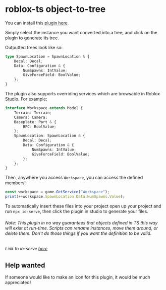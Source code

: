 # roblox-ts object-to-tree

You can install this [plugin here](https://www.roblox.com/library/3379119778/rbxts-object-to-tree).

Simply select the instance you want converted into a tree, and click on the plugin to generate its tree.

Outputted trees look like so:

```ts
type SpawnLocation = SpawnLocation & {
	Decal: Decal;
	Data: Configuration & {
		NumSpawns: IntValue;
		GiveForceField: BoolValue;
	};
}
```

The plugin also supports overriding services which are browsable in Roblox Studio. For example:

```ts
interface Workspace extends Model {
	Terrain: Terrain;
	Camera: Camera;
	Baseplate: Part & {
		BFC: BoolValue;
	};
	SpawnLocation: SpawnLocation & {
		Decal: Decal;
		Data: Configuration & {
			NumSpawns: IntValue;
			GiveForceField: BoolValue;
		};
	};
}
```

Then, anywhere you access `Workspace`, you can access the defined members!

```ts
const workspace = game.GetService("Workspace");
print(++workspace.SpawnLocation.Data.NumSpawns.Value);
```

To automatically insert these files into your project open up your project and run `npx io-serve`, then click the plugin in studio to generate your files.


###### Note: This plugin in no way guarantees that objects defined in TS this way will exist at run-time. Scripts can rename instances, move them around, or delete them. Don't do those things if you want the definition to be valid.

###### Link to io-serve [here](https://www.npmjs.com/package/io-serve)


## Help wanted

If someone would like to make an icon for this plugin, it would be much appreciated!
